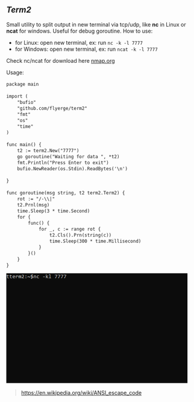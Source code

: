 ## _Term2_

Small utility to split output in new terminal via tcp/udp, like **nc** in Linux or **ncat** for windows. Useful for debug goroutine.
How to use:
 - for Linux: open new terminal, ex: run `nc -k -l 7777` 
 - for Windows: open new terminal, ex: run `ncat -k -l 7777`

Check nc/ncat for download here [nmap.org](https://nmap.org/download.html)

Usage:
```
package main

import (
	"bufio"
	"github.com/flyerge/term2"
	"fmt"
	"os"
	"time"
)

func main() {
	t2 := term2.New("7777")
	go goroutine("Waiting for data ", *t2)
	fmt.Println("Press Enter to exit")
	bufio.NewReader(os.Stdin).ReadBytes('\n')

}

func goroutine(msg string, t2 term2.Term2) {
	rot := "/-\\|"
	t2.Prnl(msg)
	time.Sleep(3 * time.Second)
	for {
		func() {
			for _, c := range rot {
				t2.Cls().Prn(string(c))
				time.Sleep(300 * time.Millisecond)
			}
		}()
	}
}
```

![tterm2](tterm2.gif)

> https://en.wikipedia.org/wiki/ANSI_escape_code
